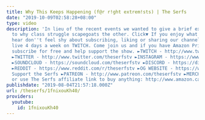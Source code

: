```yaml
---
title: Why This Keeps Happening (f@r r!ght extrem!sts) | The Serfs
date: "2019-10-09T02:58:28+08:00"
type: video
description: 'In lieu of the recent events we wanted to give a brief explanation as
  to why class struggle scapegoats the other. Click▼ If you enjoy what you see and
  hear don''t feel shy about subscribing, liking or sharing our channel. We broadcast
  live 4 days a week on TWITCH. Come join us and if you have Amazon Prime you can
  subscribe for free and help support the show. ►TWITCH - http://www.twitch.tv/theserfstv
  ►TWITTER - http://www.twitter.com/theserfstv ►INSTAGRAM - https://www.instagram.com/theserfstv
  ►SOUNDCLOUD - https://soundcloud.com/theserfstv ►DISCORD - https://discord.gg/BztHb9M
  ►REDDIT - https://www.reddit.com/r/theserfstv ►OG WEBSITE - https://www.weareserfs.com
  Support the Serfs ►PATREON - http://www.patreon.com/theserfstv ►MERCH - https://teespring.com/stores/the-serfs-capitalist-shill
  or use The Serfs affiliate link to buy anything: http://www.amazon.ca/?tag=marxcapital-20'
publishdate: "2019-08-04T21:57:18.000Z"
url: /theserfs/1fnixouKh40/
providers:
  youtube:
    id: 1fnixouKh40
---
```


